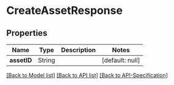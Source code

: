 # CreateAssetResponse

## Properties
Name | Type | Description | Notes
------------ | ------------- | ------------- | -------------
**assetID** | String |  | [default: null]

[[Back to Model list]](../README.md#documentation-for-models) [[Back to API list]](../README.md#documentation-for-api-endpoints) [[Back to API-Specification]](../README.md)

